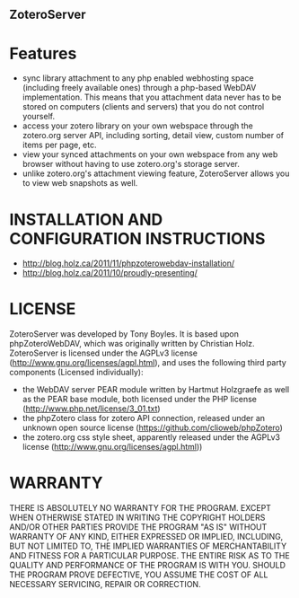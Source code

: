 ZoteroServer
------------


Features
========
- sync library attachment to any php enabled webhosting space (including freely
  available ones) through a php-based WebDAV implementation. This means that
  you attachment data never has to be stored on computers (clients and servers)
  that you do not control yourself.
- access your zotero library on your own webspace through the zotero.org server
  API, including sorting, detail view, custom number of items per page, etc.
- view your synced attachments on your own webspace from any web browser
  without having to use zotero.org's storage server.
- unlike zotero.org's attachment viewing feature, ZoteroServer allows you to
  view web snapshots as well.


INSTALLATION AND CONFIGURATION INSTRUCTIONS
===========================================
 * http://blog.holz.ca/2011/11/phpzoterowebdav-installation/
 * http://blog.holz.ca/2011/10/proudly-presenting/


LICENSE
=======
ZoteroServer was developed by Tony Boyles.  It is based upon phpZoteroWebDAV,
which was originally written by Christian Holz.  ZoteroServer is licensed under
the AGPLv3 license (http://www.gnu.org/licenses/agpl.html), and uses the
following third party components (Licensed individually):
- the WebDAV server PEAR module written by Hartmut Holzgraefe as well as the PEAR base module, both licensed under the PHP license (http://www.php.net/license/3_01.txt)
- the phpZotero class for zotero API connection, released under an unknown open source license (https://github.com/clioweb/phpZotero)
- the zotero.org css style sheet, apparently released under the AGPLv3 license (http://www.gnu.org/licenses/agpl.html))


WARRANTY
========
THERE IS ABSOLUTELY NO WARRANTY FOR THE PROGRAM. EXCEPT WHEN OTHERWISE STATED IN WRITING THE COPYRIGHT HOLDERS AND/OR OTHER PARTIES PROVIDE THE PROGRAM "AS IS" WITHOUT WARRANTY OF ANY KIND, EITHER EXPRESSED OR IMPLIED, INCLUDING, BUT NOT LIMITED TO, THE IMPLIED WARRANTIES OF MERCHANTABILITY AND FITNESS FOR A PARTICULAR PURPOSE. THE ENTIRE RISK AS TO THE QUALITY AND PERFORMANCE OF THE PROGRAM IS WITH YOU. SHOULD THE PROGRAM PROVE DEFECTIVE, YOU ASSUME THE COST OF ALL NECESSARY SERVICING, REPAIR OR CORRECTION.
